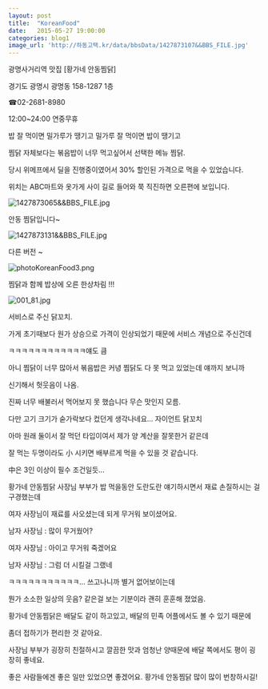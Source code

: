 ```yaml
---
layout: post
title:  "KoreanFood"
date:   2015-05-27 19:00:00
categories: blog1
image_url: 'http://하동고택.kr/data/bbsData/1427873107&&BBS_FILE.jpg'
---         
```


광명사거리역 맛집 [황가네 안동찜닭]

경기도 광명시 광명동 158-1287 1층



☎02-2681-8980


12:00~24:00 연중무휴


밥 잘 먹이면 밀가루가 땡기고 밀가루 잘 먹이면 밥이 땡기고

찜닭 자체보다는 볶음밥이 너무 먹고싶어서 선택한 메뉴 찜닭.

당시 위메프에서 딜을 진행중이였어서 30% 할인된 가격으로 먹을 수 있었습니다.

위치는 ABC마트와 옷가게 사이 길로 들어와 쭉 직진하면 오른편에 보입니다.




![1427873065&&BBS_FILE.jpg](http://하동고택.kr/data/bbsData/1427873065&&BBS_FILE.jpg)

안동 찜닭입니다~

![1427873131&&BBS_FILE.jpg](http://하동고택.kr/data/bbsData/1427873131&&BBS_FILE.jpg)

다른 버전 ~

![photoKoreanFood3.png](http://www.seouldailynews.com/wp-content/uploads/2014/05/photoKoreanFood3.png)

찜닭과 함께 밥상에 오른 한상차림 !!!


![001_81.jpg](http://www.asahikawafc.jp/locanavi2/images/uploaded/001_81.jpg)






서비스로 주신 닭꼬치.

가게 초기때보다 원가 상승으로 가격이 인상되었기 때문에 서비스 개념으로 주신건데

ㅋㅋㅋㅋㅋㅋㅋㅋㅋㅋㅋㅋ얘도 큼

아니 찜닭이 너무 많아서 볶음밥은 커녕 찜닭도 다 못 먹고 있었는데 얘까지 보니까

신기해서 헛웃음이 나옴.

진짜 너무 배불러서 먹어보지 못 했습니다 무슨 맛인지 모름.

다만 고기 크기가 숟가락보다 컸던게 생각나네요... 자이언트 닭꼬치




아마 원래 둘이서 잘 먹던 타입이여서 제가 양 계산을 잘못한거 같은데

잘 먹는 두명이라도 小 시키면 배부르게 먹을 수 있을 것 같습니다.

中은 3인 이상이 필수 조건일듯...













황가네 안동찜닭 사장님 부부가 밥 먹을동안 도란도란 얘기하시면서 재료 손질하시는 걸 구경했는데

여자 사장님이 재료를 사오셨는데 되게 무거워 보이셨어요.

남자 사장님 : 많이 무거웠어?

여자 사장님 : 아이고 무거워 죽겠어요

남자 사장님 : 그럼 더 시킬걸 그랬네

ㅋㅋㅋㅋㅋㅋㅋㅋㅋㅋㅋ... 쓰고나니까 별거 없어보이는데

뭔가 소소한 일상의 웃음? 같은걸 보는 기분이라 괜히 훈훈해 졌었음.




황가네 안동찜닭은 배달도 같이 하고있고, 배달의 민족 어플에서도 볼 수 있기 때문에

좀더 접하기가 편리한 것 같아요.

사장님 부부가 굉장히 친절하시고 깔끔한 맛과 엄청난 양때문에 배달 쪽에서도 평이 굉장히 좋네요.




좋은 사람들에겐 좋은 일만 있었으면 좋겠어요. 황가네 안동찜닭 많이 많이 번창하시길!




